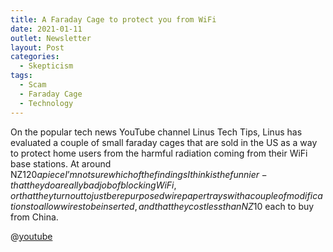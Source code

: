 ```yaml
---
title: A Faraday Cage to protect you from WiFi
date: 2021-01-11
outlet: Newsletter
layout: Post
categories:
  - Skepticism
tags:
  - Scam
  - Faraday Cage
  - Technology
---
```


On the popular tech news YouTube channel Linus Tech Tips, Linus has evaluated a couple of small faraday cages that are sold in the US as a way to protect home users from the harmful radiation coming from their WiFi base stations. At around NZ$120 a piece I’m not sure which of the findings I think is the funnier - that they do a really bad job of blocking WiFi, or that they turn out to just be repurposed wire paper trays with a couple of modifications to allow wires to be inserted, and that they cost less than NZ$10 each to buy from China.

<!-- more -->

@[youtube](https://youtu.be/sLM_vO4d2Jg)
